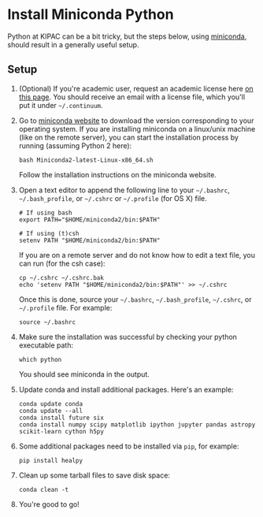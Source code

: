 # Install Miniconda Python

Python at KIPAC can be a bit tricky, but the steps below, using [miniconda](http://conda.pydata.org/miniconda.html), should result in a generally useful setup. 


## Setup

1.  (Optional) If you're academic user, request an academic license here [on this page](https://store.continuum.io/cshop/academicanaconda). 
    You should receive an email with a license file, which you'll put it under `~/.continuum`.
   
2.  Go to [miniconda website](http://conda.pydata.org/miniconda.html) to download the version corresponding to your operating system. 
    If you are installing miniconda on a linux/unix machine (like on the remote server), you can start the installation process by running (assuming Python 2 here):
    
    ``` 
    bash Miniconda2-latest-Linux-x86_64.sh
    ```
    
    Follow the installation instructions on the miniconda website.
   
3.  Open a text editor to append the following line to your `~/.bashrc`, `~/.bash_profile`, or `~/.cshrc` or `~/.profile` (for OS X) file.
   
    ```
    # If using bash
    export PATH="$HOME/miniconda2/bin:$PATH"
 
    # If using (t)csh
    setenv PATH "$HOME/miniconda2/bin:$PATH"
    ```
    
    If you are on a remote server and do not know how to edit a text file, you can run (for the csh case):

    ```
    cp ~/.cshrc ~/.cshrc.bak
    echo 'setenv PATH "$HOME/miniconda2/bin:$PATH"' >> ~/.cshrc
    ```
    
    Once this is done, source your `~/.bashrc`, `~/.bash_profile`, `~/.cshrc`, or `~/.profile` file. For example:
   
    ```
    source ~/.bashrc
    ```
 
4.  Make sure the installation was successful by checking your python executable path:

    ```
    which python
    ```
    You should see miniconda in the output.
  
5.  Update conda and install additional packages. Here's an example:
    
    ```
    conda update conda
    conda update --all
    conda install future six
    conda install numpy scipy matplotlib ipython jupyter pandas astropy scikit-learn cython h5py
    ```

6.  Some additional packages need to be installed via `pip`, for example:
    
    ```
    pip install healpy
    ```
   
7.  Clean up some tarball files to save disk space:
     
    ```
    conda clean -t
    ```
     
8.  You're good to go!


